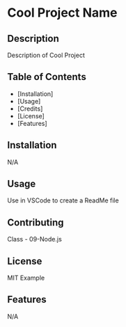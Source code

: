 
# Cool Project Name

## Description
Description of Cool Project

## Table of Contents
- [Installation]
- [Usage]
- [Credits]
- [License]
- [Features]

## Installation
N/A

## Usage
Use in VSCode to create a ReadMe file

## Contributing
Class - 09-Node.js

## License
MIT Example

## Features
N/A
